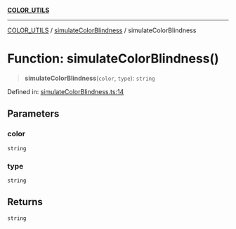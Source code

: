 [**COLOR_UTILS**](../../README.md)

***

[COLOR_UTILS](../../README.md) / [simulateColorBlindness](../README.md) / simulateColorBlindness

# Function: simulateColorBlindness()

> **simulateColorBlindness**(`color`, `type`): `string`

Defined in: [simulateColorBlindness.ts:14](https://github.com/dailker/everyutil/blob/febb9ddd747c27fb11272f2ad88aedb1ae4d7cba/src/color/simulateColorBlindness.ts#L14)

## Parameters

### color

`string`

### type

`string`

## Returns

`string`
